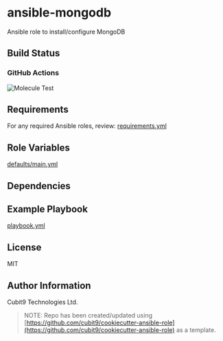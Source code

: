 # ansible-mongodb

Ansible role to install/configure MongoDB

## Build Status

### GitHub Actions

![Molecule Test](https://github.com/cubit9/ansible-mongodb/workflows/Molecule%20Test/badge.svg)

## Requirements

For any required Ansible roles, review:
[requirements.yml](requirements.yml)

## Role Variables

[defaults/main.yml](defaults/main.yml)

## Dependencies

## Example Playbook

[playbook.yml](playbook.yml)

## License

MIT

## Author Information

Cubit9 Technologies Ltd.

> NOTE: Repo has been created/updated using [https://github.com/cubit9/cookiecutter-ansible-role](https://github.com/cubit9/cookiecutter-ansible-role) as a template.
